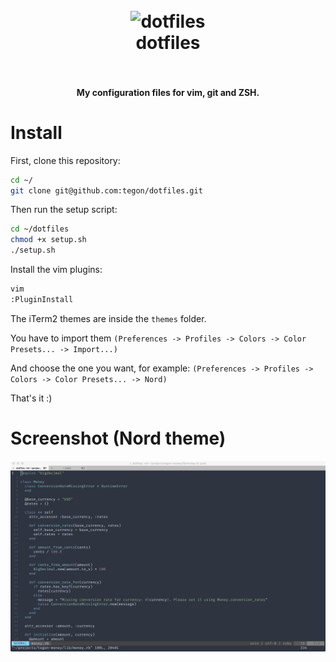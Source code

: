 <h1 align="center">
  <br>
  <img src="https://raw.githubusercontent.com/tegon/dotfiles/master/icon.png" alt="dotfiles" width="150">
  <br>
  dotfiles
  <br>
  <br>
</h1>


<h4 align="center">My configuration files for vim, git and ZSH.</h4>

# Install

First, clone this repository:

```bash
cd ~/
git clone git@github.com:tegon/dotfiles.git
```

Then run the setup script:

```bash
cd ~/dotfiles
chmod +x setup.sh
./setup.sh
```

Install the vim plugins:

```bash
vim
:PluginInstall
```

The iTerm2 themes are inside the `themes` folder.

You have to import them `(Preferences -> Profiles -> Colors -> Color Presets... -> Import...)`

And choose the one you want, for example: `(Preferences -> Profiles -> Colors -> Color Presets... -> Nord)`

That's it :)

# Screenshot (Nord theme)

![Screenshot](screenshot.png)
